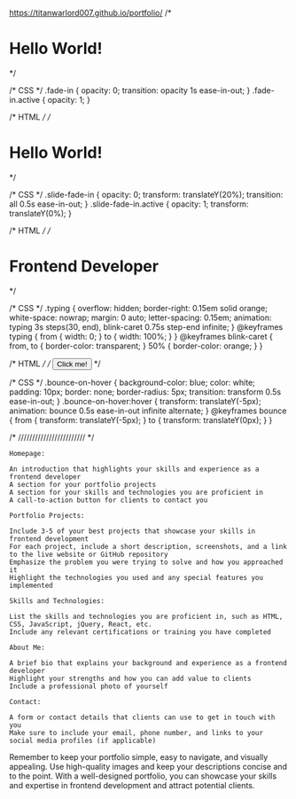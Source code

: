 <a href='https://titanwarlord007.github.io/portfolio/'>https://titanwarlord007.github.io/portfolio/</a>
/* <div class="fade-in"> 
  <h1>Hello World!</h1> 
</div> */

/* CSS */
.fade-in {
  opacity: 0;
  transition: opacity 1s ease-in-out;
}
.fade-in.active {
  opacity: 1;
}

/* HTML */
/* <div class="slide-fade-in">
  <h1>Hello World!</h1>
</div> */

/* CSS */
.slide-fade-in {
  opacity: 0;
  transform: translateY(20%);
  transition: all 0.5s ease-in-out;
}
.slide-fade-in.active {
  opacity: 1;
  transform: translateY(0%);
}

/* HTML */
/* <h1 class="typing">Frontend Developer</h1> */

/* CSS */
.typing {
  overflow: hidden;
  border-right: 0.15em solid orange;
  white-space: nowrap;
  margin: 0 auto;
  letter-spacing: 0.15em;
  animation:
    typing 3s steps(30, end),
    blink-caret 0.75s step-end infinite;
}
@keyframes typing {
  from {
    width: 0;
  }
  to {
    width: 100%;
  }
}
@keyframes blink-caret {
  from, to {
    border-color: transparent;
  }
  50% {
    border-color: orange;
  }
}

/* HTML */
/* <button class="bounce-on-hover">Click me!</button> */

/* CSS */
.bounce-on-hover {
  background-color: blue;
  color: white;
  padding: 10px;
  border: none;
  border-radius: 5px;
  transition: transform 0.5s ease-in-out;
}
.bounce-on-hover:hover {
  transform: translateY(-5px);
  animation: bounce 0.5s ease-in-out infinite alternate;
}
@keyframes bounce {
  from {
    transform: translateY(-5px);
  }
  to {
    transform: translateY(0px);
  }
}

/* //////////////////////// */

    Homepage:

    An introduction that highlights your skills and experience as a frontend developer
    A section for your portfolio projects
    A section for your skills and technologies you are proficient in
    A call-to-action button for clients to contact you

    Portfolio Projects:

    Include 3-5 of your best projects that showcase your skills in frontend development
    For each project, include a short description, screenshots, and a link to the live website or GitHub repository
    Emphasize the problem you were trying to solve and how you approached it
    Highlight the technologies you used and any special features you implemented

    Skills and Technologies:

    List the skills and technologies you are proficient in, such as HTML, CSS, JavaScript, jQuery, React, etc.
    Include any relevant certifications or training you have completed

    About Me:

    A brief bio that explains your background and experience as a frontend developer
    Highlight your strengths and how you can add value to clients
    Include a professional photo of yourself

    Contact:

    A form or contact details that clients can use to get in touch with you
    Make sure to include your email, phone number, and links to your social media profiles (if applicable)

Remember to keep your portfolio simple, easy to navigate, and visually appealing. Use high-quality images and keep your descriptions concise and to the point. With a well-designed portfolio, you can showcase your skills and expertise in frontend development and attract potential clients.
